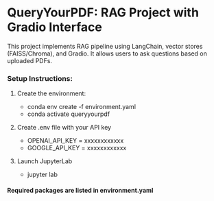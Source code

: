 # QueryYourPDF: RAG Project with Gradio Interface

This project implements RAG pipeline using LangChain, vector stores (FAISS/Chroma), and Gradio. 
It allows users to ask questions based on uploaded PDFs.

###  Setup Instructions:

1. Create the environment:

    * conda env create -f environment.yaml
    * conda activate queryyourpdf


2. Create .env file with your API key

    * OPENAI_API_KEY = xxxxxxxxxxxx
    * GOOGLE_API_KEY = xxxxxxxxxxxx

3. Launch JupyterLab

    * jupyter lab


#### Required packages are listed in environment.yaml
